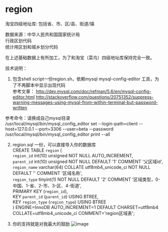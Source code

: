# region
淘宝四级地址库: 包括省、市、区/县、街道/镇

数据来源：中华人民共和国国家统计局<br /> 
行政区划代码<br /> 
统计用区划和城乡划分代码<br /> 

在上述基础数据上有所加工，为了和淘宝（菜鸟）四级地址库保持完全一致。


技术说明：
1. 包含shell script一份region.sh，依赖mysql mysql-config-editor 工具，为了不再脚本中显示出现代码<br /> 
参考文章：
http://dev.mysql.com/doc/refman/5.6/en/mysql-config-editor.html
http://stackoverflow.com/questions/20751352/suppress-warning-messages-using-mysql-from-within-terminal-but-password-written

参考命令：请换成自己mysql目录<br /> 
/usr/local/mysql/bin/mysql_config_editor set --login-path=client --host=127.0.0.1 --port=3306 --user=beta --password<br /> 
/usr/local/mysql/bin/mysql_config_editor print --all

2. region.sql 一份，可以直接导入你的数据库<br /> 
CREATE TABLE `region` (<br /> 
    `region_id` int(10) unsigned NOT NULL AUTO_INCREMENT,<br /> 
    `parent_id` int(10) unsigned NOT NULL DEFAULT '1' COMMENT '父区域id',<br /> 
    `region_name` varchar(64) COLLATE utf8mb4_unicode_ci NOT NULL DEFAULT '' COMMENT '区域名称',<br /> 
    `region_type` tinyint(1) NOT NULL DEFAULT '2' COMMENT '区域类型，0-中国、1-省、2-市、3-区、4-街道',<br /> 
    PRIMARY KEY (`region_id`),<br /> 
    KEY `parent_id` (`parent_id`) USING BTREE,<br /> 
    KEY `region_type` (`region_type`) USING BTREE<br /> 
) ENGINE=InnoDB AUTO_INCREMENT=1 DEFAULT CHARSET=utf8mb4 COLLATE=utf8mb4_unicode_ci COMMENT='region区域表';<br /> 


3. 你的支持就是对我最大的鼓励
![image](https://github.com/zhuweijin/region/raw/master/donate.jpeg)




